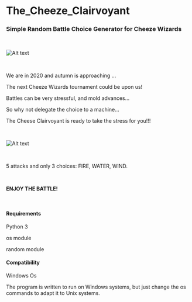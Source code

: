 # The_Cheeze_Clairvoyant

<h3>Simple Random Battle Choice Generator for Cheeze Wizards</h3>

<BR>

![Alt text](https://github.com/JonnyBanana/The_Cheeze_Clairvoyant/blob/master/img/CHEEZE-GIF.gif?raw=true)

<BR>

We are in 2020 and autumn is approaching ...

The next Cheeze Wizards tournament could be upon us!

Battles can be very stressful, and mold advances...

So why not delegate the choice to a machine...

The Cheese Clairvoyant is ready to take the stress for you!!!

<BR>
  
![Alt text](https://raw.githubusercontent.com/JonnyBanana/The_Cheeze_Clairvoyant/master/img/CHEEZE_CLAIRVOYANT.PNG)

<BR>
  
5 attacks and only 3 choices: FIRE, WATER, WIND.

<BR>
  
<b>ENJOY THE BATTLE!</b>

<BR>
  
<h4>Requirements</h4>

Python 3

os module

random module


<h4>Compatibility</h4>

Windows Os

The program is written to run on Windows systems, but just change the os commands to adapt it to Unix systems.

<BR>
